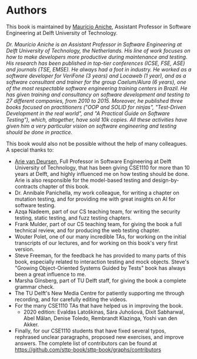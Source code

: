 # Authors

This book is maintained by [Maurício Aniche](https://www.mauricioaniche.com), Assistant Professor in Software Engineering at Delft University of Technology.

_Dr. Maurício Aniche is an Assistant Professor in Software Engineering at Delft University of Technology, the Netherlands. His line of work focuses on how to make developers more productive during maintenance and testing. His research has been published in top-tier conferences (ICSE, FSE, ASE) and journals (TSE, EMSE). He always had a foot in industry. He worked as a software developer for VeriFone (3 years) and Locaweb (1 year), and as a software consultant and trainer for the group Caelum/Alura (6 years), one of the most respectable software engineering training centers in Brazil. He has given training and consultancy on software development and testing to 27 different companies, from 2010 to 2015. Moreover, he published three books focused on practitioners ("OOP and SOLID for ninjas", "Test-Driven Development in the real world", and "A Practical Guide on Software Testing"), which, altogether, have sold 10k copies. All these activities have given him a very particular vision on software engineering and testing should be done in practice._

This book would also not be possible without the help of many colleagues. A special thanks to:

* [Arie van Deursen](https://www.avandeursen.com), Full Professor in Software Engineering at Delft University of Technology, that has been giving CSE1110 for more than 10 years at Delft, and highly influenced me on how testing should be done. Arie is also responsible for the model-based testing and design-by-contracts chapter of this book.
* Dr. Annibale Panichella, my work colleague, for writing a chapter on mutation testing, and for providing me with great insights on AI for software testing.
* Azqa Nadeem, part of our CS teaching team, for writing the security testing, static testing, and fuzz testing chapters.
* Frank Mulder, part of our CS teaching team, for giving the book a full technical review, and for producing the web testing chapter.
* Wouter Polet, one of our many incredible TAs, for working on the initial transcripts of our lectures, and for working on this book's very first version.
* Steve Freeman, for the feedback he has provided to many parts of this book, especially related to interaction testing and mock objects. Steve's "Growing Object-Oriented Systems Guided by Tests" book has always been a great influence to me.
* Marsha Ginsberg, part of TU Delft staff, for giving the book a complete grammar check.
* The TU Delft's New Media Centre for patiently supporting me through recording, and for carefully editing the videos.
* For the many CSE1110 TAs that have helped us in improving the book. 
	* 2020 edition: Evaldas Latoškinas, Sára Juhošová, Dixit Sabharwal, Abel Mălan, Denise Toledo, Rembrandt Klazinga, Yoshi van den Akker.
* Finally, for our CSE1110 students that have fixed several typos, rephrased unclear paragraphs, proposed new exercises, and improve answers. The complete list of contributors can be found at https://github.com/sttp-book/sttp-book/graphs/contributors 